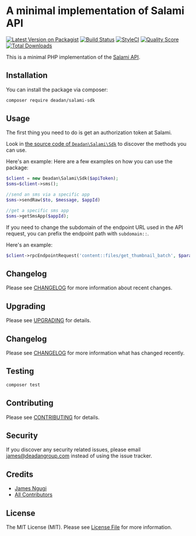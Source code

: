 # A minimal implementation of Salami API

[![Latest Version on Packagist](https://img.shields.io/packagist/v/deadan/salami-sdk.svg?style=flat-square)](https://packagist.org/packages/deadan/salami-sdk)
[![Build Status](https://img.shields.io/travis/deadan/salami-sdk/master.svg?style=flat-square)](https://travis-ci.org/deadan/salami-sdk)
[![StyleCI](https://styleci.io/repos/88621289/shield?branch=master)](https://styleci.io/repos/88621289)
[![Quality Score](https://img.shields.io/scrutinizer/g/deadan/salami-sdk.svg?style=flat-square)](https://scrutinizer-ci.com/g/deadan/salami-sdk)
[![Total Downloads](https://img.shields.io/packagist/dt/deadan/salami-sdk.svg?style=flat-square)](https://packagist.org/packages/deadan/salami-sdk)

This is a minimal PHP implementation of the [Salami API](https://salami.co.ke). 

## Installation

You can install the package via composer:

``` bash
composer require deadan/salami-sdk
```

## Usage

The first thing you need to do is get an authorization token at Salami. 

Look in [the source code of `Deadan\Salami\Sdk`](https://github.com/deadan/salami-sdk/blob/master/src/Sdk.php) to discover the methods you can use.

Here's an example:
Here are a few examples on how you can use the package:

```php
$client = new Deadan\Salami\Sdk($apiToken);
$sms=$client->sms();

//send an sms via a specific app
$sms->sendRaw($to, $message, $appId)

//get a specific sms app
$sms->getSmsApp($appId);

```

If you need to change the subdomain of the endpoint URL used in the API request, you can prefix the endpoint path with `subdomain::`.

Here's an example:

```php
$client->rpcEndpointRequest('content::files/get_thumbnail_batch', $parameters);
```


## Changelog

Please see [CHANGELOG](CHANGELOG.md) for more information about recent changes.

## Upgrading

Please see [UPGRADING](UPGRADING.md) for details.

## Changelog

Please see [CHANGELOG](CHANGELOG.md) for more information what has changed recently.

## Testing

``` bash
composer test
```

## Contributing

Please see [CONTRIBUTING](CONTRIBUTING.md) for details.

## Security

If you discover any security related issues, please email james@deadangroup.com instead of using the issue tracker.

## Credits

- [James Ngugi](https://github.com/ngugijames)
- [All Contributors](../../contributors)

## License

The MIT License (MIT). Please see [License File](LICENSE.md) for more information.
